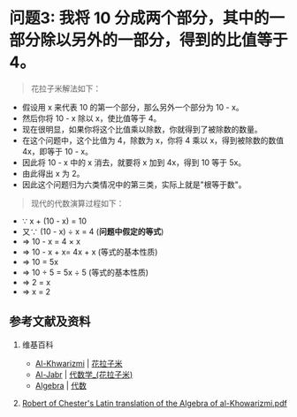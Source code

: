 # 问题3: 我将 10 分成两个部分，其中的一部分除以另外的一部分，得到的比值等于 4。

> 花拉子米解法如下：
>  
- 假设用 x 来代表 10 的第一个部分，那么另外一个部分为 10 - x。
- 然后你将 10 - x 除以 x，使比值等于 4。
- 现在很明显，如果你将这个比值乘以除数，你就得到了被除数的数量。 
- 在这个问题中，这个比值为 4，除数为 x，你将 4 乘以 x，得到被除数的数值 4x，即等于 10 - x。
- 因此将 10 - x 中的 x 消去，就要将 x 加到 4x，得到 10 等于 5x。 
- 由此得出 x 为 2。
- 因此这个问题归为六类情况中的第三类，实际上就是"根等于数"。

> 现代的代数演算过程如下：
>  
- ∵ x + (10 - x) = 10 
- 又∵ (10 - x) ÷ x = 4 	(**问题中假定的等式**)
- ⇒ 10 - x = 4 × x 
- ⇒ 10 - x + x= 4x + x  (等式的基本性质)
- ⇒ 10 = 5x 
- ⇒ 10 ÷ 5 = 5x ÷ 5 (等式的基本性质)
- ⇒ 2 = x
- ⇒ x = 2

## 参考文献及资料

1. 维基百科
	- [Al-Khwarizmi](https://en.wikipedia.org/wiki/Al-Khwarizmi) | [花拉子米](https://zh.wikipedia.org/wiki/花拉子米) 
	- [Al-Jabr](https://en.wikipedia.org/wiki/Al-Jabr) | [代数学_(花拉子米)](https://zh.wikipedia.org/wiki/代数学 (花拉子米)) 
	- [Algebra](https://en.wikipedia.org/wiki/Algebra) | [代数](https://zh.wikipedia.org/wiki/代数) 

2. [Robert of Chester's Latin translation of the Algebra of al-Khowarizmi.pdf](https://www.wilbourhall.org/pdfs/mbp/robertofchesters00khuw.pdf) 



